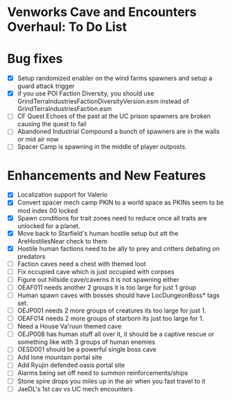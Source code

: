 # Venworks Cave and Encounters Overhaul: To Do List

# Bug fixes
- [X] Setup randomized enabler on the wind farms spawners and setup a guard attack trigger
- [X] if you use POI Faction Diversity, you should use GrindTerraIndustriesFactionDiversityVersion.esm instead of GrindTerraIndustriesFaction.esm
- [ ] CF Quest Echoes of the past at the UC prison spawners are broken causing the quest to fail
- [ ] Abandoned Industrial Compound a bunch of spawners are in the walls or mid air now
- [ ] Spacer Camp is spawning in the middle of player outposts. 

# Enhancements and New Features
- [X] Localization support for Valerio
- [X] Convert spacer mech camp PKIN to a world space as PKINs seem to be mod index 00 locked
- [X] Spawn conditions for trait zones need to reduce once all traits are unlocked for a planet.
- [X] Move back to Starfield's human hostile setup but att the AreHostilesNear check to them 
- [X] Hostile human factions need to be ally to prey and critters debating on predators
- [ ] Faction caves need a chest with themed loot
- [ ] Fix occupied cave which is just occupied with corpses
- [ ] Figure out hillside cave/caverns it is not spawning either
- [ ] OEAF011 needs another 2 groups it is too large for just 1 group
- [ ] Human spawn caves with bosses should have LocDungeonBoss* tags set.
- [ ] OEJP001 needs 2 more groups of creatures its too large for just 1.
- [ ] OEAF014 needs 2 more groups of starborn its just too large for 1.
- [ ] Need a House Va'ruun themed cave
- [ ] OEJP008 has human stuff all over it, it should be a captive rescue or something like with 3 groups of human enemies
- [ ] OESD001 should be a powerful single boss cave
- [ ] Add lone mountain portal site
- [ ] Add Ryujin defended oasis portal site 
- [ ] Alarms being set off need to summon reinforcements/ships
- [ ] Stone spire drops you miles up in the air when you fast travel to it
- [ ] JaeDL's 1st cav vs UC mech encounters

